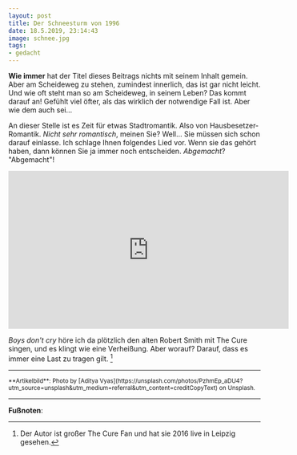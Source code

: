 ```yaml
---
layout: post
title: Der Schneesturm von 1996
date: 18.5.2019, 23:14:43
image: schnee.jpg
tags:
- gedacht
---
```


**Wie immer** hat der Titel dieses Beitrags nichts mit seinem Inhalt gemein. Aber am Scheideweg zu stehen, zumindest innerlich, das ist gar nicht leicht. Und wie oft steht man so am Scheideweg, in seinem Leben? Das kommt darauf an! Gefühlt viel öfter, als das wirklich der notwendige Fall ist. Aber wie dem auch sei…

An dieser Stelle ist es Zeit für etwas Stadtromantik. Also von Hausbesetzer-Romantik. *Nicht sehr romantisch*, meinen Sie? Well… Sie müssen sich schon darauf einlasse. Ich schlage Ihnen folgendes Lied vor. Wenn sie das gehört haben, dann können Sie ja immer noch entscheiden. *Abgemacht*? "Abgemacht"!

<div align="center">
  <iframe width="560" height="315" src="https://www.youtube.com/embed/BR7Wb13bXEg" frameborder="0" allow="accelerometer; autoplay; encrypted-media; gyroscope; picture-in-picture" allowfullscreen></iframe>
</div>

*Boys don't cry* höre ich da plötzlich den alten Robert Smith mit The Cure singen, und es klingt wie eine Verheißung. Aber worauf? Darauf, dass es immer eine Last zu tragen gilt. [^1]

---

<small>
**Artikelbild**: Photo by [Aditya Vyas](https://unsplash.com/photos/PzhmEp_aDU4?utm_source=unsplash&utm_medium=referral&utm_content=creditCopyText) on Unsplash.
</small>

---

**Fußnoten**:

[^1]: Der Autor ist großer The Cure Fan und hat sie 2016 live in Leipzig gesehen.
